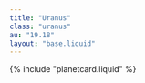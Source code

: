 ```yaml
---
title: "Uranus"
class: "uranus"
au: "19.18"
layout: "base.liquid"
---
```

{% include "planetcard.liquid" %}